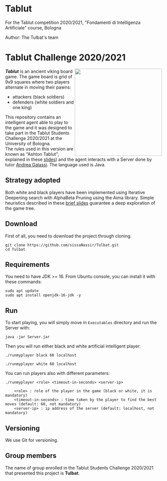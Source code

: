 # Tablut
For the Tablut competition 2020/2021, "Fondamenti di Intelligenza Artificiale" course, Bologna

Author: The Tulbat's team

# Tablut Challenge 2020/2021

<img align="right" width="280" height="280" src="Cattura.PNG">

**_Tablut_** is an ancient viking board game.
The game board is grid of 9x9 squares where two players alternate in moving their pawns:
* attackers (black soldiers) 
* defenders (white soldiers and one king)   

This repository contains an intelligent agent able to play to the game and it was designed to take part in the Tablut Students Challenge 2020/2021 at the University of Bologna.                   
The rules used in this version are known as "Ashton Tablut", explained in these [slides](ChallengeAI20-21.pdf)) and the agent interacts with a Server done by tutor [Andrea Galassi](https://github.com/AGalassi/TablutCompetition).
The language used is Java.

## Strategy adopted

Both white and black players have been implemented using Iterative Deepening search with AlphaBeta Pruning using the Aima library. 
Simple heuristics described in these [brief slides](Tulbat.pdf) guarantee a deep exploration of the game tree.

## Download

First of all, you need to download the project through cloning.

```console
git clone https://github.com/sissaNassir/Tulbat.git
cd Tulbat
```

## Requirements

You need to have JDK >= 16. From Ubuntu console, you can install it with these commands:
```console
sudo apt update
sudo apt install openjdk-16-jdk -y
```

## Run

To start playing, you will simply move in `Executables` directory and run the Server with:
```console
java -jar Server.jar
```
Then you will run either black and white artificial intelligent player:
```console
./runmyplayer black 60 localhost
```
```console
./runmyplayer white 60 localhost
```

You can run players also with different parameters:
```console
./runmyplayer <role> <timeout-in-seconds> <server-ip>
    
    <role> : role of the player in the game (black or white, it is mandatory)
    <timeout-in-seconds> : time taken by the player to find the best moves (default: 60, not mandatory)
    <server-ip> : ip address of the server (default: localhost, not mandatory)

```

## Versioning

We use Git for versioning.

## Group members

 The name of group enrolled in the Tablut Students Challenge 2020/2021 that presented this project is **Tulbat**.






